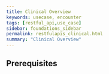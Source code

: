 ```yaml
---
title: Clinical Overview
keywords: usecase, encounter
tags: [restful_api,use_case]
sidebar: foundations_sidebar
permalink: restfulapis_clinical.html
summary: "Clinical Overview"
---
```


## Prerequisites ##



